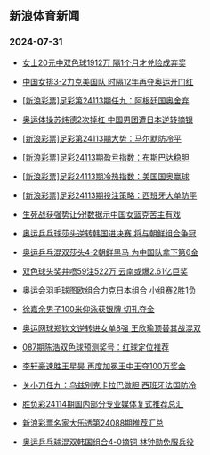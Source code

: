 ## 新浪体育新闻 
### 2024-07-31

+ [女士20元中双色球1912万 隔1个月才兑险成弃奖](https://sports.sina.com.cn/l/2024-07-30/doc-incfwiqq0391782.shtml)

+ [中国女排3-2力克美国队 时隔12年再夺奥运开门红](https://sports.sina.com.cn/others/volleyball/2024-07-30/doc-incfvsss8645699.shtml)

+ [[新浪彩票]足彩第24113期任九：阿根廷国奥舍弃](https://sports.sina.com.cn/l/2024-07-30/doc-incfwiqq0399268.shtml)

+ [奥运体操苏炜德2次掉杠 中国男团遭日本逆转摘银](https://sports.sina.com.cn/others/ticao/2024-07-30/doc-incfwiqk8311777.shtml)

+ [[新浪彩票]足彩第24113期大势：马尔默防冷平](https://sports.sina.com.cn/l/2024-07-30/doc-incfwiqr7176487.shtml)

+ [[新浪彩票]足彩24113期盈亏指数：布斯巴达稳胆](https://sports.sina.com.cn/l/2024-07-30/doc-incfwiqn5097131.shtml)

+ [[新浪彩票]足彩24113期冷热指数：美国国奥赢球](https://sports.sina.com.cn/l/2024-07-30/doc-incfwiqn5088714.shtml)

+ [[新浪彩票]足彩24113期投注策略：西班牙大单防平](https://sports.sina.com.cn/l/2024-07-30/doc-incfwiqn5096848.shtml)

+ [生死战获强势让分!数据示中国女篮克苦主有戏](https://sports.sina.com.cn/l/2024-07-30/doc-incfwynh0115781.shtml)

+ [奥运乒乓球莎头逆转韩国进决赛 将与朝鲜组合争冠](https://sports.sina.com.cn/others/pingpang/2024-07-30/doc-incfvssx7520292.shtml)

+ [奥运乒乓混双莎头4-2朝鲜黑马 为中国队拿下第6金](https://sports.sina.com.cn/others/pingpang/2024-07-30/doc-incfxriw4570325.shtml)

+ [双色球头奖井喷59注522万 云南或爆2.61亿巨奖](https://sports.sina.com.cn/l/2024-07-30/doc-incfxriu7798675.shtml)

+ [奥运会羽毛球图欧组合力克日本组合 小组赛2胜1负](https://sports.sina.com.cn/others/badmin/2024-07-30/doc-incfxvrv9721224.shtml)

+ [徐嘉余男子100米仰泳获银牌 切孔夺金](https://sports.sina.com.cn/others/swim/2024-07-30/doc-incfwiqn5094577.shtml)

+ [奥运网球郑钦文逆转进女单8强 王欣瑜顶替其战混双](https://sports.sina.com.cn/tennis/china/2024-07-30/doc-incfxrix9827860.shtml)

+ [087期陈浩双色球预测奖号：红球定位推荐](https://sports.sina.com.cn/l/2024-07-29/doc-incfuvpa9016176.shtml)

+ [李轩豪速胜王星昊 再度加冕王中王夺100万奖金](https://sports.sina.com.cn/go/2024-07-30/doc-incfxeuf6788628.shtml)

+ [关小刀任九：乌兹别克卡拉巴做胆 西班牙法国防冷](https://sports.sina.com.cn/l/2024-07-30/doc-incfxeua4755176.shtml)

+ [胜负彩24114期国内部分专业媒体复式推荐总汇](https://sports.sina.com.cn/l/2024-07-30/doc-incfwyna8042146.shtml)

+ [新浪彩票名家大乐透第24088期推荐汇总](https://sports.sina.com.cn/l/2024-07-30/doc-incfwpwk5034575.shtml)

+ [奥运乒乓球混双韩国组合4-0摘铜 林钟勋免服兵役](https://sports.sina.com.cn/others/pingpang/2024-07-30/doc-incfxkzw7907359.shtml)

